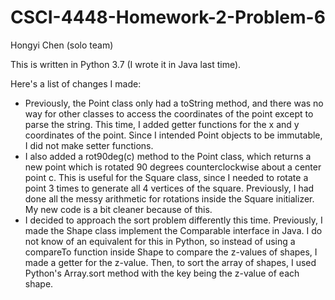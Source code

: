 # CSCI-4448-Homework-2-Problem-6

Hongyi Chen (solo team)

This is written in Python 3.7 (I wrote it in Java last time).

Here's a list of changes I made:
 - Previously, the Point class only had a toString method, and there was no way for other classes to access the coordinates of the point except to parse the string. This time, I added getter functions for the x and y coordinates of the point. Since I intended Point objects to be immutable, I did not make setter functions.
 - I also added a rot90deg(c) method to the Point class, which returns a new point which is rotated 90 degrees counterclockwise about a center point c. This is useful for the Square class, since I needed to rotate a point 3 times to generate all 4 vertices of the square. Previously, I had done all the messy arithmetic for rotations inside the Square initializer. My new code is a bit cleaner because of this.
 - I decided to approach the sort problem differently this time. Previously, I made the Shape class implement the Comparable interface in Java. I do not know of an equivalent for this in Python, so instead of using a compareTo function inside Shape to compare the z-values of shapes, I made a getter for the z-value. Then, to sort the array of shapes, I used Python's Array.sort method with the key being the z-value of each shape. 
